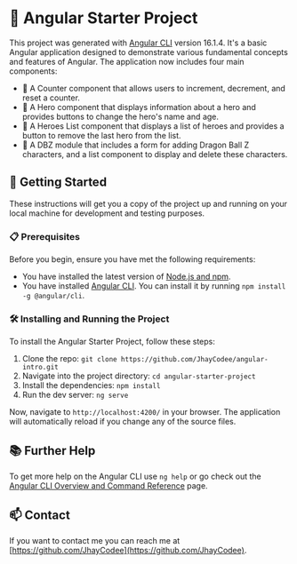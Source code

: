 # 🚀 Angular Starter Project

This project was generated with [Angular CLI](https://github.com/angular/angular-cli) version 16.1.4. It's a basic Angular application designed to demonstrate various fundamental concepts and features of Angular. The application now includes four main components:

- 🧮 A Counter component that allows users to increment, decrement, and reset a counter.
- 🦸 A Hero component that displays information about a hero and provides buttons to change the hero's name and age.
- 📜 A Heroes List component that displays a list of heroes and provides a button to remove the last hero from the list.
- 🐉 A DBZ module that includes a form for adding Dragon Ball Z characters, and a list component to display and delete these characters.

## 🚀 Getting Started

These instructions will get you a copy of the project up and running on your local machine for development and testing purposes.

### 📋 Prerequisites

Before you begin, ensure you have met the following requirements:

- You have installed the latest version of [Node.js and npm](https://nodejs.org/en/download/).
- You have installed [Angular CLI](https://github.com/angular/angular-cli). You can install it by running `npm install -g @angular/cli`.

### 🛠️ Installing and Running the Project

To install the Angular Starter Project, follow these steps:

1. Clone the repo: `git clone https://github.com/JhayCodee/angular-intro.git`
2. Navigate into the project directory: `cd angular-starter-project`
3. Install the dependencies: `npm install`
4. Run the dev server: `ng serve`

Now, navigate to `http://localhost:4200/` in your browser. The application will automatically reload if you change any of the source files.

## 📚 Further Help

To get more help on the Angular CLI use `ng help` or go check out the [Angular CLI Overview and Command Reference](https://angular.io/cli) page.

## 📫 Contact

If you want to contact me you can reach me at [https://github.com/JhayCodee](https://github.com/JhayCodee).
